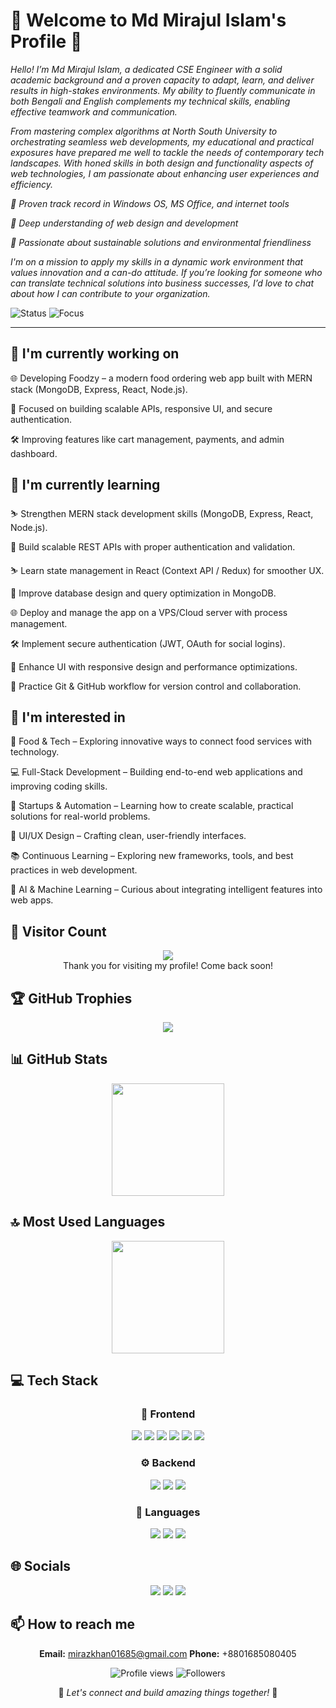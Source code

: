 <div align="">

# 🌟 Welcome to Md Mirajul Islam's Profile 🌟

<p><em>Hello! I’m Md Mirajul Islam, a dedicated CSE Engineer with a solid academic background and a proven capacity to adapt, learn, and deliver results in high-stakes environments. My ability to fluently communicate in both Bengali and English complements my technical skills, enabling effective teamwork and communication.



From mastering complex algorithms at North South University to orchestrating seamless web developments, my educational and practical exposures have prepared me well to tackle the needs of contemporary tech landscapes. With honed skills in both design and functionality aspects of web technologies, I am passionate about enhancing user experiences and efficiency.



🔹 Proven track record in Windows OS, MS Office, and internet tools

🔹 Deep understanding of web design and development

🔹 Passionate about sustainable solutions and environmental friendliness



I'm on a mission to apply my skills in a dynamic work environment that values innovation and a can-do attitude. If you’re looking for someone who can translate technical solutions into business successes, I’d love to chat about how I can contribute to your organization.</em></p>

<img src="https://img.shields.io/badge/Status-Available_for_collaboration-brightgreen" alt="Status" />
<img src="https://img.shields.io/badge/Focus-Web_Development-blue" alt="Focus" />

</div>

<hr>

## 🔭 I'm currently working on

<div align=""><p>🌐 Developing Foodzy – a modern food ordering web app built with MERN stack (MongoDB, Express, React, Node.js).

🚀 Focused on building scalable APIs, responsive UI, and secure authentication.

🛠 Improving features like cart management, payments, and admin dashboard.</p></div>

## 🌱 I'm currently learning

<div align=""><p>⛷️ Strengthen MERN stack development skills (MongoDB, Express, React, Node.js).

🦾 Build scalable REST APIs with proper authentication and validation.

⛷️ Learn state management in React (Context API / Redux) for smoother UX.

🌱 Improve database design and query optimization in MongoDB.

🌐 Deploy and manage the app on a VPS/Cloud server with process management.

🛠 Implement secure authentication (JWT, OAuth for social logins).

🤖 Enhance UI with responsive design and performance optimizations.

🚀 Practice Git & GitHub workflow for version control and collaboration.</p></div>

## 👀 I'm interested in

<div align=""><p>🍔 Food & Tech – Exploring innovative ways to connect food services with technology.

💻 Full-Stack Development – Building end-to-end web applications and improving coding skills.

🚀 Startups & Automation – Learning how to create scalable, practical solutions for real-world problems.

🎨 UI/UX Design – Crafting clean, user-friendly interfaces.

📚 Continuous Learning – Exploring new frameworks, tools, and best practices in web development.

🤖 AI & Machine Learning – Curious about integrating intelligent features into web apps.</p></div>

## 👀 Visitor Count

<!-- ⚠️ Important: Replace 'mirajul01685' with your actual GitHub username in the URL below -->
<p align="center">
  <img src="https://profile-counter.glitch.me/mirajul01685/count.svg" />
  <br>Thank you for visiting my profile! Come back soon!
</p>

## 🏆 GitHub Trophies

<!-- ⚠️ Important: Replace 'mirajul01685' with your actual GitHub username in the URL below -->
<p align="center">
  <img src="https://github-profile-trophy.vercel.app/?username=mirajul01685&theme=juicyfresh&column=7&margin-w=15&margin-h=15" />
</p>

## 📊 GitHub Stats

<!-- ⚠️ Important: Replace 'mirajul01685' with your actual GitHub username in the URL below -->
<div align="center">
  <img height="180em" src="https://github-readme-stats.vercel.app/api?username=mirajul01685&show_icons=true&theme=radical&include_all_commits=true&count_private=true"/>
</div>

## 🔝 Most Used Languages

<!-- ⚠️ Important: Replace 'mirajul01685' with your actual GitHub username in the URL below -->
<div align="center">
  <img height="180em" src="https://github-readme-stats.vercel.app/api/top-langs/?username=mirajul01685&layout=compact&langs_count=10&theme=radical"/>
</div>

## 💻 Tech Stack

<div align="center">

### 🎨 Frontend

<img src="https://img.shields.io/badge/-React-05122A?style=for-the-badge&color=ff69b4"> <img src="https://img.shields.io/badge/-Next.js-05122A?style=for-the-badge&color=ff69b4"> <img src="https://img.shields.io/badge/-HTML5-05122A?style=for-the-badge&color=ff69b4"> <img src="https://img.shields.io/badge/-CSS3-05122A?style=for-the-badge&color=ff69b4"> <img src="https://img.shields.io/badge/-Tailwind-05122A?style=for-the-badge&color=ff69b4"> <img src="https://img.shields.io/badge/-Bootstrap-05122A?style=for-the-badge&color=ff69b4">

### ⚙️ Backend

<img src="https://img.shields.io/badge/-Node.js-05122A?style=for-the-badge&color=4169e1"> <img src="https://img.shields.io/badge/-Express-05122A?style=for-the-badge&color=4169e1"> <img src="https://img.shields.io/badge/-MongoDB-05122A?style=for-the-badge&color=4169e1">

### 💬 Languages

<img src="https://img.shields.io/badge/-JavaScript-05122A?style=for-the-badge&color=FFA500"> <img src="https://img.shields.io/badge/-TypeScript-05122A?style=for-the-badge&color=FFA500"> <img src="https://img.shields.io/badge/-C-05122A?style=for-the-badge&color=FFA500">

</div>

## 🌐 Socials

<div align="center">

<a href=" https://github.com/mirajul01685"><img src="https://img.shields.io/badge/github-%23121011.svg?style=for-the-badge&logo=github&logoColor=white&color=9a6bdf"></a> <a href="https://www.linkedin.com/in/md-mirajul-islam01685/"><img src="https://img.shields.io/badge/linkedin-%230077B5.svg?style=for-the-badge&logo=linkedin&logoColor=white&color=df6b9a"></a> <a href="https://app.netlify.com/teams/mirazkhan01685/projects)"><img src="https://img.shields.io/badge/netlify-%230077B5.svg?style=for-the-badge&logo=netlify&logoColor=white&color=4169e1"></a>

</div>

## 📫 How to reach me

<div align="center">

**Email:** mirazkhan01685@gmail.com
**Phone:** +8801685080405

</div>

<div align="center">

<!-- ⚠️ Important: Replace 'mirajul01685' with your actual GitHub username in the URLs below -->
<img src="https://komarev.com/ghpvc/?username=mirajul01685&style=for-the-badge&color=blueviolet" alt="Profile views"/>

<img src="https://img.shields.io/github/followers/mirajul01685?style=for-the-badge&color=ff69b4" alt="Followers"/>

<p>🌈 <i>Let's connect and build amazing things together!</i> 🚀</p>

</div>


